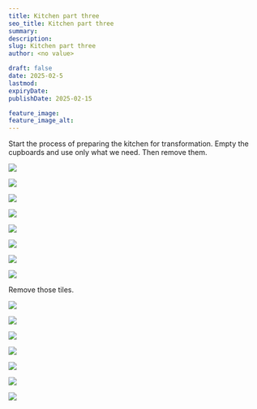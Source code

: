 ```yaml
---
title: Kitchen part three
seo_title: Kitchen part three
summary:
description:
slug: Kitchen part three
author: <no value>

draft: false
date: 2025-02-5
lastmod:
expiryDate:
publishDate: 2025-02-15

feature_image:
feature_image_alt:
---
```


Start the process of preparing the kitchen for transformation.
Empty the cupboards and use only what we need. Then remove them.

![](/images/1557.jpeg)

![](/images/1558.jpeg)

![](/images/1559.jpeg)

![](/images/1560.jpeg)

![](/images/1564.jpeg)


![](/images/1569.jpeg)

![](/images/1572.jpeg)


![](/images/1572a.jpeg)

Remove those tiles.

![](/images/1573.jpeg)


![](/images/1580.jpeg)

![](/images/1582.jpeg)

![](/images/1583.jpeg)

![](/images/1590.jpeg)

![](/images/1578.jpeg)

![](/images/1594.jpeg)

